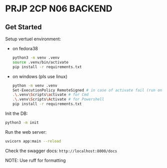 # PRJP 2CP N06 BACKEND

## Get Started
Setup vertuel environment:
- on fedora38
	```bash
	python3 -m venv .venv
	source .venv/bin/activate
	pip install -r requirements.txt
	```

-	on windows (pls use linux)
	```sh
	python -m venv .venv
	Set-ExecutionPolicy RemoteSigned # in case of activate fail (run on Powershell as administrator)
	.\.venv\Scripts\activate # for Cmd
	.\.venv\Scripts\Activate # for Powershell
	pip install -r requirements.txt
	```

Init the DB:
  ```bash
  python3 -m init
  ```

Run the web server:
```bash
uvicorn app:main --reload
```

Check the swagger docs:  `http://localhost:8000/docs`

NOTE: Use ruff for formatting
